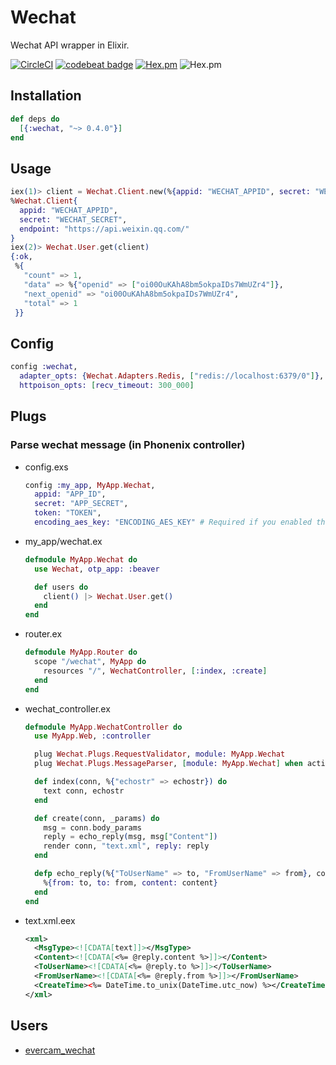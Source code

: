 # Wechat
Wechat API wrapper in Elixir.

[![CircleCI](https://circleci.com/gh/elixir-wechat/wechat.svg?style=svg)](https://circleci.com/gh/elixir-wechat/wechat)
[![codebeat badge](https://codebeat.co/badges/64e7b266-e8f7-428c-8ab1-22a7bf64116a)](https://codebeat.co/projects/github-com-elixir-wechat-wechat-master)
[![Hex.pm](https://img.shields.io/hexpm/v/wechat.svg)](https://hex.pm/packages/wechat)
![Hex.pm](https://img.shields.io/hexpm/dt/wechat.svg)

## Installation
```elixir
def deps do
  [{:wechat, "~> 0.4.0"}]
end
```

## Usage
```elixir
iex(1)> client = Wechat.Client.new(%{appid: "WECHAT_APPID", secret: "WECHAT_SECRET"})
%Wechat.Client{
  appid: "WECHAT_APPID",
  secret: "WECHAT_SECRET",
  endpoint: "https://api.weixin.qq.com/"
}
iex(2)> Wechat.User.get(client)
{:ok,
 %{
   "count" => 1,
   "data" => %{"openid" => ["oi00OuKAhA8bm5okpaIDs7WmUZr4"]},
   "next_openid" => "oi00OuKAhA8bm5okpaIDs7WmUZr4",
   "total" => 1
 }}
```

## Config
```elixir
config :wechat,
  adapter_opts: {Wechat.Adapters.Redis, ["redis://localhost:6379/0"]},
  httpoison_opts: [recv_timeout: 300_000]
```

## Plugs

### Parse wechat message (in Phonenix controller)

* config.exs

  ```elixir
  config :my_app, MyApp.Wechat,
    appid: "APP_ID",
    secret: "APP_SECRET",
    token: "TOKEN",
    encoding_aes_key: "ENCODING_AES_KEY" # Required if you enabled the encrypt mode
  ```

* my_app/wechat.ex

  ```elixir
  defmodule MyApp.Wechat do
    use Wechat, otp_app: :beaver

    def users do
      client() |> Wechat.User.get()
    end
  end
  ```

* router.ex

  ```elixir
  defmodule MyApp.Router do
    scope "/wechat", MyApp do
      resources "/", WechatController, [:index, :create]
    end
  end
  ```

* wechat_controller.ex

  ```elixir
  defmodule MyApp.WechatController do
    use MyApp.Web, :controller

    plug Wechat.Plugs.RequestValidator, module: MyApp.Wechat
    plug Wechat.Plugs.MessageParser, [module: MyApp.Wechat] when action in [:create]

    def index(conn, %{"echostr" => echostr}) do
      text conn, echostr
    end

    def create(conn, _params) do
      msg = conn.body_params
      reply = echo_reply(msg, msg["Content"])
      render conn, "text.xml", reply: reply
    end

    defp echo_reply(%{"ToUserName" => to, "FromUserName" => from}, content) do
      %{from: to, to: from, content: content}
    end
  end
  ```

* text.xml.eex

  ```xml
  <xml>
    <MsgType><![CDATA[text]]></MsgType>
    <Content><![CDATA[<%= @reply.content %>]]></Content>
    <ToUserName><![CDATA[<%= @reply.to %>]]></ToUserName>
    <FromUserName><![CDATA[<%= @reply.from %>]]></FromUserName>
    <CreateTime><%= DateTime.to_unix(DateTime.utc_now) %></CreateTime>
  </xml>
  ```

## Users

* [evercam_wechat](https://github.com/evercam/evercam_wechat)
